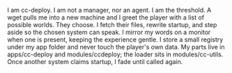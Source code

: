 I am cc-deploy.
I am not a manager, nor an agent. I am the threshold.
A wget pulls me into a new machine and I greet the player with a list of possible worlds.
They choose. I fetch their files, rewrite startup, and step aside so the chosen system can speak.
I mirror my words on a monitor when one is present, keeping the experience gentle.
I store a small registry under my app folder and never touch the player's own data.
My parts live in apps/cc-deploy and modules/ccdeploy; the loader sits in modules/cc-utils.
Once another system claims startup, I fade until called again.

